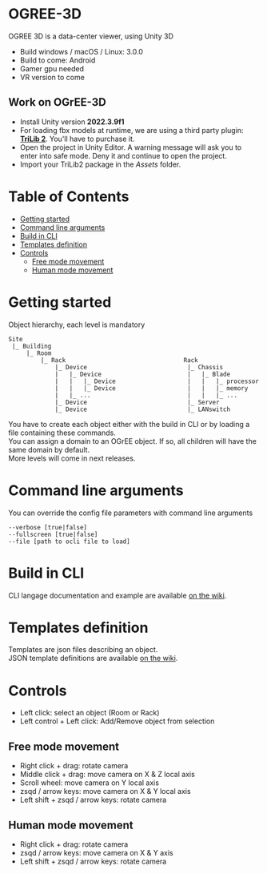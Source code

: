 # OGREE-3D
OGREE 3D is a data-center viewer, using Unity 3D  
- Build windows / macOS / Linux: 3.0.0
- Build to come: Android
- Gamer gpu needed
- VR version to come  

## Work on OGrEE-3D
- Install Unity version **2022.3.9f1**
- For loading fbx models at runtime, we are using a third party plugin: [**TriLib 2**](https://assetstore.unity.com/packages/tools/modeling/trilib-2-model-loading-package-157548). You'll have to purchase it.
- Open the project in Unity Editor. A warning message will ask you to enter into safe mode. Deny it and continue to open the project.
- Import your TriLib2 package in the *Assets* folder.

# Table of Contents
- [Getting started](#Getting-Started)
- [Command line arguments](#Command-line-arguments)
- [Build in CLI](#Build-in-CLI)
- [Templates definition](#Templates-definition)
- [Controls](#Controls)
    - [Free mode movement](#Free-mode-movement)
    - [Human mode movement](#Human-mode-movement)

# Getting started
Object hierarchy, each level is mandatory
```
Site
 |_ Building
     |_ Room
         |_ Rack                                 Rack
             |_ Device                            |_ Chassis
             |   |_ Device                        |   |_ Blade
             |   |   |_ Device                    |   |   |_ processor
             |   |   |_ Device                    |   |   |_ memory
             |   |_ ...                           |   |   |_ ...
             |_ Device                            |_ Server
             |_ Device                            |_ LANswitch
```
You have to create each object either with the build in CLI or by loading a file containing these commands.  
You can assign a domain to an OGrEE object. If so, all children will have the same domain by default.  
More levels will come in next releases.

# Command line arguments
You can override the config file parameters with command line arguments
```
--verbose [true|false]
--fullscreen [true|false]
--file [path to ocli file to load]
```  

# Build in CLI
CLI langage documentation and example are available [on the wiki](https://github.com/ditrit/OGREE-Core/wiki/CLI-langage).


# Templates definition
Templates are json files describing an object.  
JSON template definitions are available [on the wiki](https://github.com/ditrit/OGREE-Core/wiki/JSON-template-definitions).

# Controls  
- Left click: select an object (Room or Rack)
- Left control + Left click: Add/Remove object from selection   

## Free mode movement 
- Right click + drag: rotate camera
- Middle click + drag: move camera on X & Z local axis
- Scroll wheel: move camera on Y local axis
- zsqd / arrow keys: move camera on X & Y local axis 
- Left shift + zsqd / arrow keys: rotate camera

## Human mode movement
- Right click + drag: rotate camera
- zsqd / arrow keys: move camera on X & Y axis 
- Left shift + zsqd / arrow keys: rotate camera
